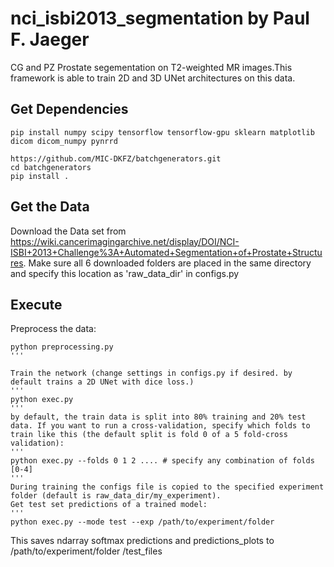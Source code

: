 # nci_isbi2013_segmentation by Paul F. Jaeger
CG and PZ Prostate segementation on T2-weighted MR images.This framework is able to train 2D and 3D UNet architectures on this data.


## Get Dependencies

```
pip install numpy scipy tensorflow tensorflow-gpu sklearn matplotlib dicom dicom_numpy pynrrd

https://github.com/MIC-DKFZ/batchgenerators.git
cd batchgenerators
pip install .
```


## Get the Data
Download the Data set from https://wiki.cancerimagingarchive.net/display/DOI/NCI-ISBI+2013+Challenge%3A+Automated+Segmentation+of+Prostate+Structures.
Make sure all 6 downloaded folders are placed in the same directory and specify this location as 'raw_data_dir' in configs.py

## Execute

Preprocess the data:

```
python preprocessing.py
'''

Train the network (change settings in configs.py if desired. by default trains a 2D UNet with dice loss.)
'''
python exec.py               
'''
by default, the train data is split into 80% training and 20% test data. If you want to run a cross-validation, specify which folds to train like this (the default split is fold 0 of a 5 fold-cross validation):
'''
python exec.py --folds 0 1 2 .... # specify any combination of folds [0-4]              
'''
During training the configs file is copied to the specified experiment folder (default is raw_data_dir/my_experiment).
Get test set predictions of a trained model:
'''
python exec.py --mode test --exp /path/to/experiment/folder 
```
This saves ndarray softmax predictions and predictions_plots to /path/to/experiment/folder /test_files
